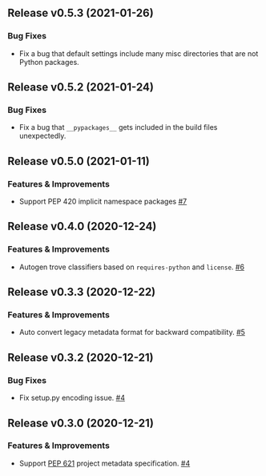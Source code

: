 Release v0.5.3 (2021-01-26)
---------------------------

### Bug Fixes

- Fix a bug that default settings include many misc directories that are not Python packages.

Release v0.5.2 (2021-01-24)
---------------------------

### Bug Fixes

- Fix a bug that `__pypackages__` gets included in the build files unexpectedly.

Release v0.5.0 (2021-01-11)
---------------------------

### Features & Improvements

- Support PEP 420 implicit namespace packages [#7](https://github.com/frostming/pdm-pep517/issues/7)


Release v0.4.0 (2020-12-24)
---------------------------

### Features & Improvements

- Autogen trove classifiers based on `requires-python` and `license`. [#6](https://github.com/frostming/pdm-pep517/issues/6)


Release v0.3.3 (2020-12-22)
---------------------------

### Features & Improvements

- Auto convert legacy metadata format for backward compatibility. [#5](https://github.com/frostming/pdm-pep517/issues/5)


Release v0.3.2 (2020-12-21)
---------------------------

### Bug Fixes

- Fix setup.py encoding issue. [#4](https://github.com/frostming/pdm-pep517/issues/4)


Release v0.3.0 (2020-12-21)
---------------------------

### Features & Improvements

- Support [PEP 621](https://www.python.org/dev/peps/pep-0621/) project metadata specification. [#4](https://github.com/frostming/pdm-pep517/issues/4)
